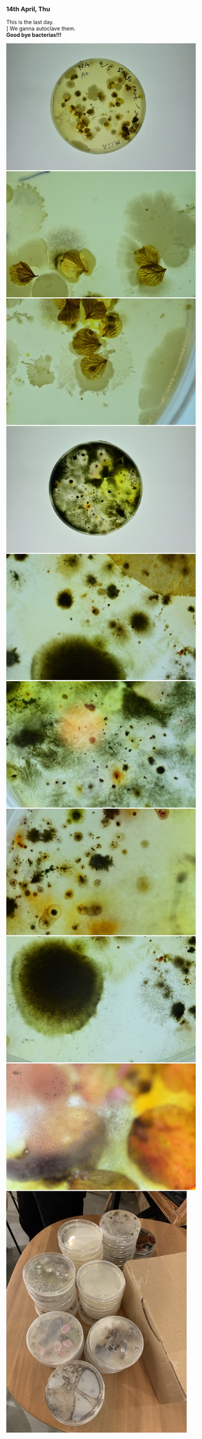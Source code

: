 ### 14th April, Thu

This is the last day.<br>]
We ganna autoclave them.<br>
**Good bye bacterias!!!**

 <img alt="img" src="images/2.jpeg">
 <img alt="img" src="images/5.jpeg">
 <img alt="img" src="images/10.jpeg">

 <img alt="img" src="images/7.jpeg">
 <img alt="img" src="images/8.jpeg">
 <img alt="img" src="images/9.jpeg">
 <img alt="img" src="images/1.jpeg">
 <img alt="img" src="images/3.jpeg">
 <img alt="img" src="images/4.jpeg">

 <img alt="img" src="images/6.jpeg">